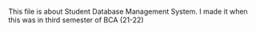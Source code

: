 This file is about Student Database Management System. I made it when this was in third semester of BCA (21-22)
